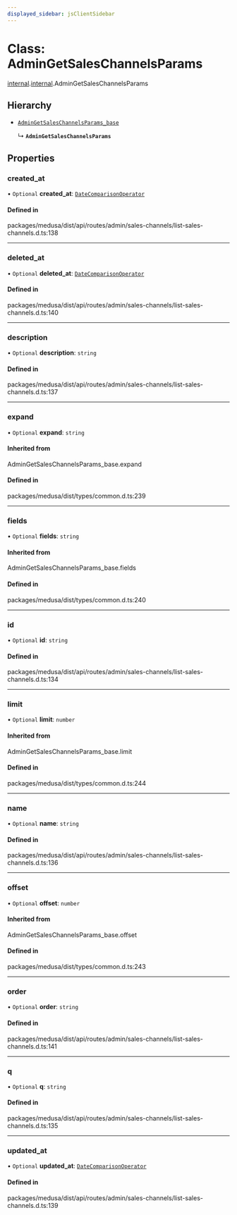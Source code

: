 ```yaml
---
displayed_sidebar: jsClientSidebar
---
```


# Class: AdminGetSalesChannelsParams

[internal](../modules/internal-8.md).[internal](../modules/internal-8.internal.md).AdminGetSalesChannelsParams

## Hierarchy

- [`AdminGetSalesChannelsParams_base`](../modules/internal-8.md#admingetsaleschannelsparams_base)

  ↳ **`AdminGetSalesChannelsParams`**

## Properties

### created\_at

• `Optional` **created\_at**: [`DateComparisonOperator`](internal-2.DateComparisonOperator.md)

#### Defined in

packages/medusa/dist/api/routes/admin/sales-channels/list-sales-channels.d.ts:138

___

### deleted\_at

• `Optional` **deleted\_at**: [`DateComparisonOperator`](internal-2.DateComparisonOperator.md)

#### Defined in

packages/medusa/dist/api/routes/admin/sales-channels/list-sales-channels.d.ts:140

___

### description

• `Optional` **description**: `string`

#### Defined in

packages/medusa/dist/api/routes/admin/sales-channels/list-sales-channels.d.ts:137

___

### expand

• `Optional` **expand**: `string`

#### Inherited from

AdminGetSalesChannelsParams\_base.expand

#### Defined in

packages/medusa/dist/types/common.d.ts:239

___

### fields

• `Optional` **fields**: `string`

#### Inherited from

AdminGetSalesChannelsParams\_base.fields

#### Defined in

packages/medusa/dist/types/common.d.ts:240

___

### id

• `Optional` **id**: `string`

#### Defined in

packages/medusa/dist/api/routes/admin/sales-channels/list-sales-channels.d.ts:134

___

### limit

• `Optional` **limit**: `number`

#### Inherited from

AdminGetSalesChannelsParams\_base.limit

#### Defined in

packages/medusa/dist/types/common.d.ts:244

___

### name

• `Optional` **name**: `string`

#### Defined in

packages/medusa/dist/api/routes/admin/sales-channels/list-sales-channels.d.ts:136

___

### offset

• `Optional` **offset**: `number`

#### Inherited from

AdminGetSalesChannelsParams\_base.offset

#### Defined in

packages/medusa/dist/types/common.d.ts:243

___

### order

• `Optional` **order**: `string`

#### Defined in

packages/medusa/dist/api/routes/admin/sales-channels/list-sales-channels.d.ts:141

___

### q

• `Optional` **q**: `string`

#### Defined in

packages/medusa/dist/api/routes/admin/sales-channels/list-sales-channels.d.ts:135

___

### updated\_at

• `Optional` **updated\_at**: [`DateComparisonOperator`](internal-2.DateComparisonOperator.md)

#### Defined in

packages/medusa/dist/api/routes/admin/sales-channels/list-sales-channels.d.ts:139
